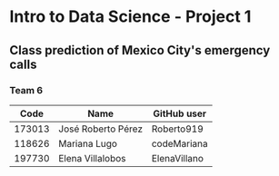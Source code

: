 # Intro to Data Science - Project 1

## Class prediction of Mexico City's emergency calls

### Team 6

| Code   | Name               | GitHub user  |
| ------ | ------------------ | ------------ |
| 173013 | José Roberto Pérez | Roberto919   |
| 118626 | Mariana Lugo       | codeMariana  |
| 197730 | Elena Villalobos   | ElenaVillano |
